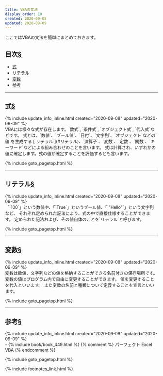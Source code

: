 ```yaml
---
title: VBAの文法
display_order: 10
created: 2020-09-08
updated: 2020-09-09
---
```

ここではVBAの文法を簡単にまとめておきます。

## <a name="index">目次</a><a class="heading-anchor-permalink" href="#目次">§</a>

<ul id="index_ul">
<li><a href="#式">式</a></li>
<li><a href="#リテラル">リテラル</a></li>
<li><a href="#変数">変数</a></li>
<li><a href="#参考">参考</a></li>
</ul>

* * *
## <a name="式">式</a><a class="heading-anchor-permalink" href="#式">§</a>
<div class="chapter-updated">{% include update_info_inline.html created="2020-09-08" updated="2020-09-09" %}</div>
VBAには様々な式が存在します。`数式`, `条件式`, `オブジェクト式`, `代入式`などです。  
式とは、`数値`、`ブール値`、`日付`、`文字列`、`オブジェクト`などの`値`を生成する  
[`リテラル`](#リテラル)、`演算子`、`変数`、`定数`、`関数`、`キーワード`などによる組み合わせのことを言います。  
式は計算され、いずれかの値に確定します。式の値が確定することを評価するとも言います。

{% include goto_pagetop.html %}

* * *
## <a name="リテラル">リテラル</a><a class="heading-anchor-permalink" href="#リテラル">§</a>
<div class="chapter-updated">{% include update_info_inline.html created="2020-09-08" updated="2020-09-09" %}</div>
「`100`」という数値や、「`True`」というブール値、「`"Hello"`」という文字列など、  
それぞれ定められた記法により、式の中で直接仕様することができます。  
定められた記法および、その値自体のことを`リテラル`と呼びます。

{% include goto_pagetop.html %}

* * *
## <a name="変数">変数</a><a class="heading-anchor-permalink" href="#変数">§</a>
<div class="chapter-updated">{% include update_info_inline.html created="2020-09-08" updated="2020-09-09" %}</div>
変数は数値、文字列などの値を格納することができる名前付きの保存場所です。  
変数の値はプログラム内で自由に変更することができます。  
値を変更することを代入といいます。  
また変数の名前と種類について定義することを宣言といいます。

{% include goto_pagetop.html %}

* * *
## <a name="参考">参考</a><a class="heading-anchor-permalink" href="#参考">§</a>
<div class="chapter-updated">{% include update_info_inline.html created="2020-09-08" updated="2020-09-09" %}</div>
- {% include book/book_449.html %} {% comment %} パーフェクト Excel VBA {% endcomment %}

{% include goto_pagetop.html %}

{% include footnotes_link.html %}
